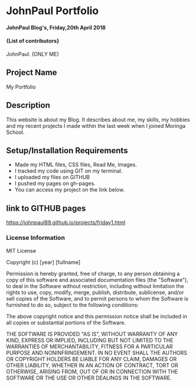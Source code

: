 # JohnPaul Portfolio
#### JohnPaul Blog's, Friday,20th April 2018
#### **{List of contributors}**
JohnPaul.  (ONLY ME)
## Project Name
My Portfolio
## Description
This website is about my Blog.
It describes about me, my skills, my hobbies and my recent projects I made within the last week when I joined Moringa School.
## Setup/Installation Requirements
* Made my HTML files, CSS files, Read Me, Images.
* I tracked my code using GIT on my terminal.
* I uploaded my files on GITHUB
* I pushed my pages on gh-pages.
* You can access my project on the link below.
## link to GITHUB pages
https://johnpaul89.github.io/projects/friday1.html
### License Information
MIT License

Copyright (c) [year] [fullname]

Permission is hereby granted, free of charge, to any person obtaining a copy
of this software and associated documentation files (the "Software"), to deal
in the Software without restriction, including without limitation the rights
to use, copy, modify, merge, publish, distribute, sublicense, and/or sell
copies of the Software, and to permit persons to whom the Software is
furnished to do so, subject to the following conditions:

The above copyright notice and this permission notice shall be included in all
copies or substantial portions of the Software.

THE SOFTWARE IS PROVIDED "AS IS", WITHOUT WARRANTY OF ANY KIND, EXPRESS OR
IMPLIED, INCLUDING BUT NOT LIMITED TO THE WARRANTIES OF MERCHANTABILITY,
FITNESS FOR A PARTICULAR PURPOSE AND NONINFRINGEMENT. IN NO EVENT SHALL THE
AUTHORS OR COPYRIGHT HOLDERS BE LIABLE FOR ANY CLAIM, DAMAGES OR OTHER
LIABILITY, WHETHER IN AN ACTION OF CONTRACT, TORT OR OTHERWISE, ARISING FROM,
OUT OF OR IN CONNECTION WITH THE SOFTWARE OR THE USE OR OTHER DEALINGS IN THE
SOFTWARE.

